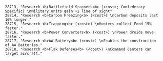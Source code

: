 ﻿```text
28713, "Research <b>Battlefield Scanners<b> (<cost>; Confederacy Specific) \nMilitary units gain +2 line of sight"
28714, "Research <b>Carbon Freezing<b> (<cost>) \nCarbon deposits last 10% longer."
28715, "Research <b>Trapping<b> (<cost>) \nHunters collect Food 15% faster."
28716, "Research <b>Power Converters<b> (<cost>) \nPower droids move faster."
28717, "Research <b>AA Battery<b> (<cost>) \nEnables the construction of AA Batteries."
28718, "Research <b>Flak Defenses<b> (<cost>) \nCommand Centers can target aircraft."
```